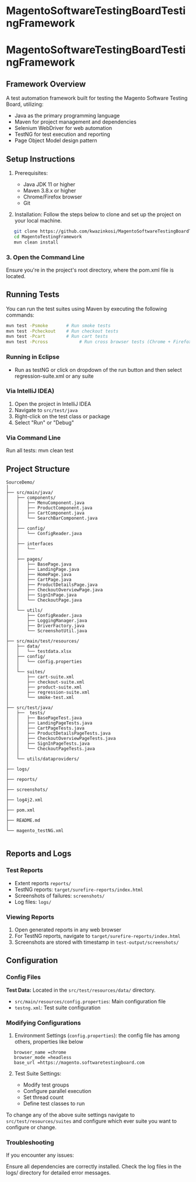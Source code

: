 # MagentoSoftwareTestingBoardTestingFramework

# MagentoSoftwareTestingBoardTestingFramework

## Framework Overview
A test automation framework built for testing the Magento Software Testing Board, utilizing:
- Java as the primary programming language
- Maven for project management and dependencies
- Selenium WebDriver for web automation
- TestNG for test execution and reporting
- Page Object Model design pattern

## Setup Instructions
1. Prerequisites:
   - Java JDK 11 or higher
   - Maven 3.8.x or higher
   - Chrome/Firefox browser
   - Git

2. Installation:
Follow the steps below to clone and set up the project on your local machine.

```sh
   git clone https://github.com/kwazinkosi/MagentoSoftwareTestingBoardTestingFramework.git
   cd MagentoTestingFramework
   mvn clean install
```
### 3. Open the Command Line
Ensure you're in the project's root directory, where the pom.xml file is located.


## Running Tests
You can run the test suites using Maven by executing the following commands:

```sh
mvn test -Psmoke       # Run smoke tests
mvn test -Pcheckout    # Run checkout tests
mvn test -Pcart        # Run cart tests
mvn test -Pcross			# Run cross browser tests (Chrome + Firefox + Edge)
```
### Running in Eclipse

- Run as testNG or click on dropdown of the run button and then select regression-suite.xml or any suite

### Via IntelliJ IDEA)
1. Open the project in IntelliJ IDEA
2. Navigate to `src/test/java`
3. Right-click on the test class or package
4. Select "Run" or "Debug"

### Via Command Line
Run all tests:
mvn clean test

## Project Structure


```plaintext
SourceDemo/
│
├── src/main/java/
│   ├── components/
│   │   ├── MenuComponent.java
│   │   ├── ProductComponent.java
│   │   ├── CartComponent.java
│   │   └── SearchBarComponent.java
│   │
│   ├── config/
│   │   └── ConfigReader.java
│   │
│   ├── interfaces
│   │   └── 
│   │
│   ├── pages/
│   │   ├── BasePage.java
│   │   ├── LandingPage.java
│   │   ├── HomePage.java
│   │   ├── CartPage.java
│   │   ├── ProductDetailsPage.java
│   │   ├── CheckoutOverviewPage.java
│   │   ├── SignInPage.java
│   │   └── CheckoutPage.java
│   │
│   └── utils/
│       ├── ConfigReader.java
│       ├── LoggingManager.java
│       ├── DriverFactory.java
│       └── ScreenshotUtil.java
│
├── src/main/test/resources/
│   ├── data/
│   │  	└── testdata.xlsx
│   ├── config/
│   │   └── config.properties   
│   │  
│   └── suites/  
│       ├── cart-suite.xml
│       ├── checkout-suite.xml
│       ├── product-suite.xml  
│       ├── regression-suite.xml
│       └── smoke-test.xml  
│   
├── src/test/java/
│   ├──  tests/
│   │   ├── BasePageTest.java
│   │   ├── LandingPageTests.java
│   │   ├── CartPageTests.java
│   │   ├── ProductDetailsPageTests.java
│   │   ├── CheckoutOverviewPageTests.java
│   │   ├── SignInPageTests.java
│   │   └── CheckoutPageTests.java
│   │ 
│   └── utils/dataproviders/
│   
├── logs/
│
├── reports/
│
├── screenshots/
│
├── log4j2.xml
│
├── pom.xml
│
├── README.md
│
└── magento_testNG.xml
 
 ```
## Reports and Logs

### Test Reports
- Extent reports `reports/`
- TestNG reports: `target/surefire-reports/index.html`
- Screenshots of failures: `screenshots/`
- Log files: `logs/`

### Viewing Reports
1. Open generated reports in any web browser
2. For TestNG reports, navigate to `target/surefire-reports/index.html`
3. Screenshots are stored with timestamp in `test-output/screenshots/`

## Configuration

### Config Files
**Test Data:** Located in the `src/test/resources/data/` directory.
- `src/main/resources/config.properties`: Main configuration file
- `testng.xml`: Test suite configuration

### Modifying Configurations
1. Environment Settings (`config.properties`):
the config file has among others, properties like below

```properties
   browser_name =chrome
   browser_mode =headless
   base_url =https://magento.softwaretestingboard.com
 ```

2. Test Suite Settings:

   - Modify test groups
   - Configure parallel execution
   - Set thread count
   - Define test classes to run

 To change any of the above suite settings navigate to `src/test/resources/suites` and configure which ever suite you want to configure or change.
 
### Troubleshooting
If you encounter any issues:

Ensure all dependencies are correctly installed.
Check the log files in the logs/ directory for detailed error messages.

 
 